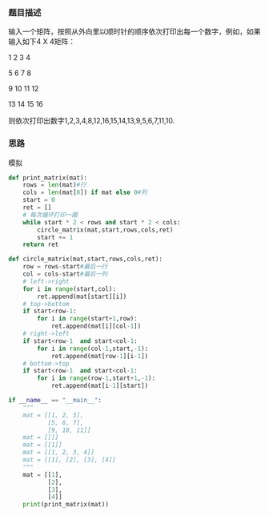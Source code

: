 ### 题目描述

输入一个矩阵，按照从外向里以顺时针的顺序依次打印出每一个数字，例如，如果输入如下4 X 4矩阵：

  1     2     3    4

 5     6     7    8

 9    10   11  12

 13  14   15  16

 则依次打印出数字1,2,3,4,8,12,16,15,14,13,9,5,6,7,11,10.

### 思路

模拟

```python
def print_matrix(mat):
    rows = len(mat)#行
    cols = len(mat[0]) if mat else 0#列
    start = 0
    ret = []
    # 每次循环打印一圈
    while start * 2 < rows and start * 2 < cols:
        circle_matrix(mat,start,rows,cols,ret)
        start += 1
    return ret

def circle_matrix(mat,start,rows,cols,ret):
    row = rows-start#最后一行
    col = cols-start#最后一列
    # left->right
    for i in range(start,col):
        ret.append(mat[start][i])
    # top->bottom
    if start<row-1:
        for i in range(start+1,row):
            ret.append(mat[i][col-1])
    # right->left
    if start<row-1  and start<col-1:
        for i in range(col-1,start,-1):
            ret.append(mat[row-1][i-1])
    # bottom->top
    if start<row-1  and start<col-1:
        for i in range(row-1,start+1,-1):
            ret.append(mat[i-1][start])

if __name__ == "__main__":
    """
    mat = [[1, 2, 3],
           [5, 6, 7],
           [9, 10, 11]]
    mat = [[]]
    mat = [[1]]
    mat = [[1, 2, 3, 4]]
    mat = [[1], [2], [3], [4]]
    """
    mat = [[1],
           [2],
           [3],
           [4]]
    print(print_matrix(mat))
```


